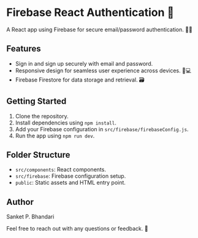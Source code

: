 # Firebase React Authentication 🚀

A React app using Firebase for secure email/password authentication. 🔐✨

## Features
- Sign in and sign up securely with email and password.
- Responsive design for seamless user experience across devices. 📱💻
- Firebase Firestore for data storage and retrieval. 🗃️

## Getting Started
1. Clone the repository.
2. Install dependencies using `npm install`.
3. Add your Firebase configuration in `src/firebase/firebaseConfig.js`.
4. Run the app using `npm run dev`.

## Folder Structure
- `src/components`: React components.
- `src/firebase`: Firebase configuration setup.
- `public`: Static assets and HTML entry point.

## Author
Sanket P. Bhandari

Feel free to reach out with any questions or feedback. 📧

